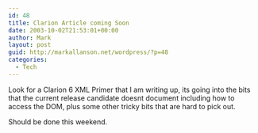 ```yaml
---
id: 48
title: Clarion Article coming Soon
date: 2003-10-02T21:53:01+00:00
author: Mark
layout: post
guid: http://markallanson.net/wordpress/?p=48
categories:
  - Tech
---
```

Look for a Clarion 6 XML Primer that I am writing up, its going into the bits that the current release candidate doesnt document including how to access the DOM, plus some other tricky bits that are hard to pick out.

Should be done this weekend.